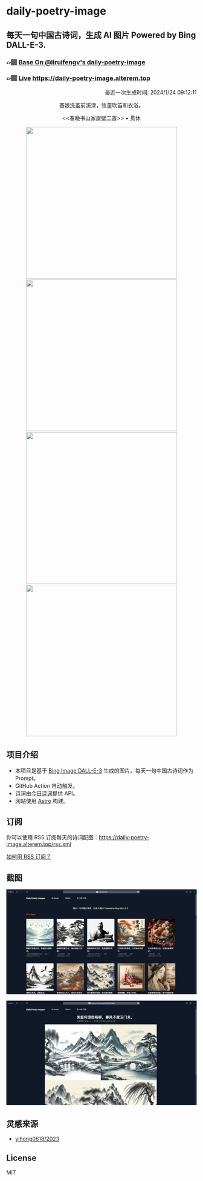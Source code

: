 
# daily-poetry-image

## 每天一句中国古诗词，生成 AI 图片 Powered by Bing DALL-E-3.

### 👉🏽 [Base On @liruifengv's daily-poetry-image](https://github.com/liruifengv/daily-poetry-image)

### 👉🏽 [Live](https://daily-poetry-image.alterem.top/) https://daily-poetry-image.alterem.top

<p align="right">
  最近一次生成时间: 2024/1/24 09:12:11
</p>
<p align="center">
蚕娘洗茧前溪渌，牧童吹笛和衣浴。
</p>
<p align="center">
<<春晚书山家屋壁二首>> • 贯休
</p>
<p align="center">
<img src="https://tse1.mm.bing.net/th/id/OIG.4FS9l0Tyw.E.w9hvx2WI" height="400" width="400" />
<img src="https://tse4.mm.bing.net/th/id/OIG.tz.WjwQQ0kwoixcXF_cU" height="400" width="400" />
<img src="https://tse1.mm.bing.net/th/id/OIG.IZqyUvhdQg_ZkmVn3KFl" height="400" width="400" />
<img src="https://tse2.mm.bing.net/th/id/OIG.rraRXjNMrk4GBCS8gdpK" height="400" width="400" />
</p>

## 项目介绍

-   本项目是基于 [Bing Image DALL-E-3](https://www.bing.com/images/create) 生成的图片，每天一句中国古诗词作为 Prompt。
-   GitHub Action 自动触发。
-   诗词由[今日诗词](https://www.jinrishici.com/)提供 API。
-   网站使用 [Astro](https://astro.build) 构建。

## 订阅

你可以使用 RSS 订阅每天的诗词配图：https://daily-poetry-image.alterem.top/rss.xml

[如何用 RSS 订阅？](https://zhuanlan.zhihu.com/p/55026716)

## 截图

![图片列表](./screenshots/Snipaste_2023-12-28_21-00-26.png)

![图片详情](./screenshots/Snipaste_2023-12-28_21-00-53.png)

## 灵感来源

-   [yihong0618/2023](https://github.com/yihong0618/2023)

## License

MIT

